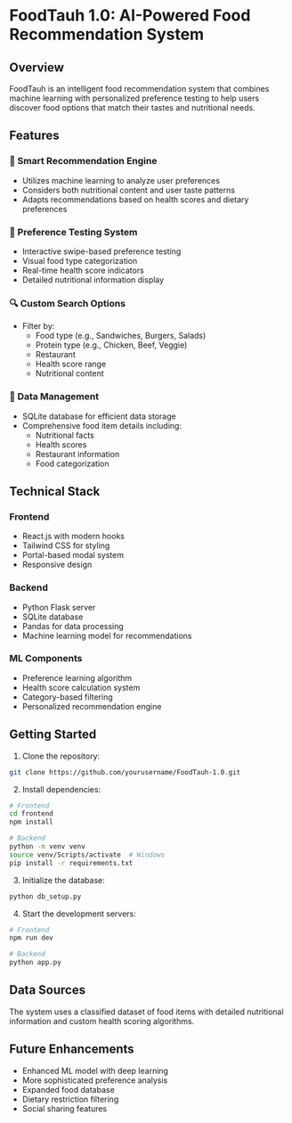 # FoodTauh 1.0: AI-Powered Food Recommendation System

## Overview
FoodTauh is an intelligent food recommendation system that combines machine learning with personalized preference testing to help users discover food options that match their tastes and nutritional needs.

## Features

### 🧠 Smart Recommendation Engine
- Utilizes machine learning to analyze user preferences
- Considers both nutritional content and user taste patterns
- Adapts recommendations based on health scores and dietary preferences

### 🎯 Preference Testing System
- Interactive swipe-based preference testing
- Visual food type categorization
- Real-time health score indicators
- Detailed nutritional information display

### 🔍 Custom Search Options
- Filter by:
  - Food type (e.g., Sandwiches, Burgers, Salads)
  - Protein type (e.g., Chicken, Beef, Veggie)
  - Restaurant
  - Health score range
  - Nutritional content

### 💾 Data Management
- SQLite database for efficient data storage
- Comprehensive food item details including:
  - Nutritional facts
  - Health scores
  - Restaurant information
  - Food categorization

## Technical Stack

### Frontend
- React.js with modern hooks
- Tailwind CSS for styling
- Portal-based modal system
- Responsive design

### Backend
- Python Flask server
- SQLite database
- Pandas for data processing
- Machine learning model for recommendations

### ML Components
- Preference learning algorithm
- Health score calculation system
- Category-based filtering
- Personalized recommendation engine

## Getting Started

1. Clone the repository:
```bash
git clone https://github.com/yourusername/FoodTauh-1.0.git
```

2. Install dependencies:
```bash
# Frontend
cd frontend
npm install

# Backend
python -m venv venv
source venv/Scripts/activate  # Windows
pip install -r requirements.txt
```

3. Initialize the database:
```bash
python db_setup.py
```

4. Start the development servers:
```bash
# Frontend
npm run dev

# Backend
python app.py
```

## Data Sources
The system uses a classified dataset of food items with detailed nutritional information and custom health scoring algorithms.

## Future Enhancements
- Enhanced ML model with deep learning
- More sophisticated preference analysis
- Expanded food database
- Dietary restriction filtering
- Social sharing features
